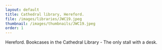 ```yaml
---
layout: default
title: Cathedral library, Hereford.
file: /images/libraries/JWC19.jpeg
thumbnail: /images/thumbnails/JWC19.jpeg
order: 1
---
```

Hereford. Bookcases in the Cathedral Library - The only stall with a desk.
